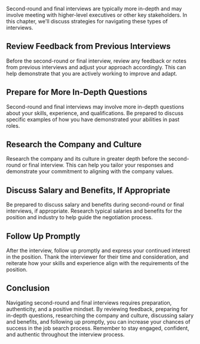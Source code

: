 
Second-round and final interviews are typically more in-depth and may involve meeting with higher-level executives or other key stakeholders. In this chapter, we'll discuss strategies for navigating these types of interviews.

Review Feedback from Previous Interviews
----------------------------------------

Before the second-round or final interview, review any feedback or notes from previous interviews and adjust your approach accordingly. This can help demonstrate that you are actively working to improve and adapt.

Prepare for More In-Depth Questions
-----------------------------------

Second-round and final interviews may involve more in-depth questions about your skills, experience, and qualifications. Be prepared to discuss specific examples of how you have demonstrated your abilities in past roles.

Research the Company and Culture
--------------------------------

Research the company and its culture in greater depth before the second-round or final interview. This can help you tailor your responses and demonstrate your commitment to aligning with the company values.

Discuss Salary and Benefits, If Appropriate
-------------------------------------------

Be prepared to discuss salary and benefits during second-round or final interviews, if appropriate. Research typical salaries and benefits for the position and industry to help guide the negotiation process.

Follow Up Promptly
------------------

After the interview, follow up promptly and express your continued interest in the position. Thank the interviewer for their time and consideration, and reiterate how your skills and experience align with the requirements of the position.

Conclusion
----------

Navigating second-round and final interviews requires preparation, authenticity, and a positive mindset. By reviewing feedback, preparing for in-depth questions, researching the company and culture, discussing salary and benefits, and following up promptly, you can increase your chances of success in the job search process. Remember to stay engaged, confident, and authentic throughout the interview process.

